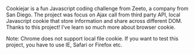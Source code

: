 Cookiejar is a fun Javascript coding challenge from Zeeto, a company from San Diego. The project was focus on Ajax call from third party API, local Javascript cookie that store information and share across different DOM.  Thanks to this project! I've learn so much more about browser cookie.

Note: Chrome does not support local file cookie.  If you want to test this project, you have to use IE, Safari or Firefox etc.
